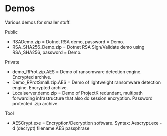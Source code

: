 # Demos
Various demos for smaller stuff.

Public
* RSADemo.zip = Dotnet RSA demo, password = Demo.
* RSA_SHA256_Demo.zip = Dotnet RSA Sign/Validate demo using RSA_SHA256, password = Demo.

Private
* demo_RProt.zip.AES = Demo of ransomware detection engine. Encrypted archive.
* Demo_RProtSmall.zip.AES = Demo of lightweight ransomware detection engine. Encrypted archive.
* Localserver.demo.zip = Demo of ProjectK redundant, multipath forwarding infrastructure that also do session encryption. Password protected .zip archive.

Tool
* AESCrypt.exe = Encryption/Decryption software. Syntax: Aescrypt.exe -d (decrypt) filename.AES passphrase
